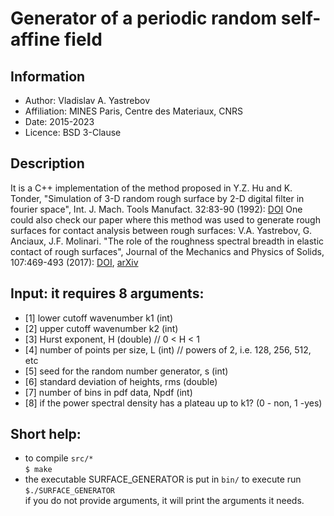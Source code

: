# Generator of a periodic random self-affine field

## Information

+ Author: Vladislav A. Yastrebov
+ Affiliation: MINES Paris, Centre des Materiaux, CNRS
+ Date: 2015-2023
+ Licence: BSD 3-Clause 

## Description

It is a C++ implementation of the method proposed in
Y.Z. Hu and K. Tonder, "Simulation of 3-D random rough surface by 2-D digital filter in fourier space", Int. J. Mach. Tools Manufact. 32:83-90 (1992): [DOI](https://doi.org/10.1016/0890-6955%2892%2990064-N)
One could also check our paper where this method was used to generate rough surfaces for contact analysis between rough surfaces: V.A. Yastrebov, G. Anciaux, J.F. Molinari.
"The role of the roughness spectral breadth in elastic contact of rough surfaces", Journal of the Mechanics and Physics of Solids, 107:469-493 (2017): [DOI](https://doi.org/10.1016/j.jmps.2017.07.016), [arXiv](https://arxiv.org/abs/1704.05650)

## Input: it requires 8 arguments: 

+ [1] lower cutoff wavenumber k1 (int)
+ [2] upper cutoff wavenumber k2 (int)
+ [3] Hurst exponent, H (double) // 0 < H < 1
+ [4] number of points per size,  L (int) // powers of 2, i.e. 128, 256, 512, etc
+ [5] seed for the random number generator, s (int)
+ [6] standard deviation of heights, rms (double)
+ [7] number of bins in pdf data, Npdf (int)
+ [8] if the power spectral density has a plateau up to k1? (0 - non, 1 -yes)


## Short help:

+ to compile `src/*`<br>
`$ make`
+ the executable SURFACE_GENERATOR is put in `bin/`
to execute run<br> 
`$./SURFACE_GENERATOR` <br>
if you do not provide arguments, it will print the arguments it needs.

